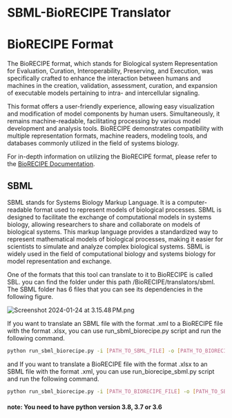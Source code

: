 # SBML-BioRECIPE Translator
# BioRECIPE Format

The BioRECIPE format, which stands for Biological system Representation for Evaluation, Curation, Interoperability, Preserving, and Execution, was specifically crafted to enhance the interaction between humans and machines in the creation, validation, assessment, curation, and expansion of executable models pertaining to intra- and intercellular signaling.

This format offers a user-friendly experience, allowing easy visualization and modification of model components by human users. Simultaneously, it remains machine-readable, facilitating processing by various model development and analysis tools. BioRECIPE demonstrates compatibility with multiple representation formats, machine readers, modeling tools, and databases commonly utilized in the field of systems biology.

For in-depth information on utilizing the BioRECIPE format, please refer to the [BioRECIPE Documentation](https://melody-biorecipe.readthedocs.io/en/latest/index.html).

## SBML
SBML stands for Systems Biology Markup Language. It is a computer-readable format used to represent models of biological processes. SBML is designed to facilitate the exchange of computational models in systems biology, allowing researchers to share and collaborate on models of biological systems. This markup language provides a standardized way to represent mathematical models of biological processes, making it easier for scientists to simulate and analyze complex biological systems. SBML is widely used in the field of computational biology and systems biology for model representation and exchange.

One of the formats that this tool can translate to it to BioRECIPE is called SBL. 
you can find the folder under this path /BioRECIPE/translators/sbml.
The SBML folder has 6 files that you can see its dependencies in the following figure. 

![Screenshot 2024-01-24 at 3.15.48 PM.png](..%2F..%2F..%2F..%2F..%2Fvar%2Ffolders%2Fsp%2F9nc1f17s61j02lt9_4fr3f600000gn%2FT%2FTemporaryItems%2FNSIRD_screencaptureui_4aDoVg%2FScreenshot%202024-01-24%20at%203.15.48%E2%80%AFPM.png)

If you want to translate an SBML file with the format .xml to a BioRECIPE file with the format .xlsx, you can use run_sbml_biorecipe.py script and run the following command. 
```bash
python run_sbml_biorecipe.py -i [PATH_TO_SBML_FILE] -o [PATH_TO_BIORECIPE_FILE]
```
and If you want to translate a BioRECIPE file with the format .xlsx to an SBML file with the format .xml, you can use run_biorecipe_sbml.py script and run the following command. 
```bash
python run_sbml_biorecipe.py -i [PATH_TO_BIORECIPE_FILE] -o [PATH_TO_SBML_FILE]
```
#### note: You need to have python version 3.8, 3.7 or 3.6 
